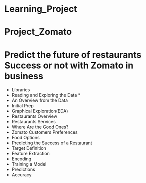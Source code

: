 # Learning_Project
# Project_Zomato
#  Predict the future of restaurants Success or not with Zomato in business

* Libraries
* Reading and Exploring the Data *
* An Overview from the Data 
* Initial Prep
* Graphical Exploration(EDA) 
* Restaurants Overview 
* Restaurants Services 
* Where Are the Good Ones? 
* Zomato Customers Preferences 
* Food Options
* Predicting the Success of a Restaurant 
* Target Definition 
* Feature Extraction 
* Encoding 
* Training a Model 
* Predictions 
* Accuracy
